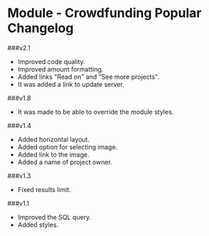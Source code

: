 Module - Crowdfunding Popular Changelog
===========================================

###v2.1
* Improved code quality.
* Improved amount formatting.
* Added links "Read on" and "See more projects".
* It was added a link to update server.

###v1.8
* It was made to be able to override the module styles.

###v1.4
* Added horizontal layout.
* Added option for selecting image.
* Added link to the image.
* Added a name of project owner.

###v1.3
* Fixed results limit.

###v1.1
* Improved the SQL query.
* Added styles.